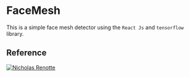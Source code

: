 # FaceMesh

This is a simple face mesh detector using the `React Js` and `tensorflow` library.

## Reference

[![Nicholas Renotte](https://img.youtube.com/vi/7lXYGDVHUNw/maxresdefault.jpg)](https://www.youtube.com/watch?v=7lXYGDVHUNw)

